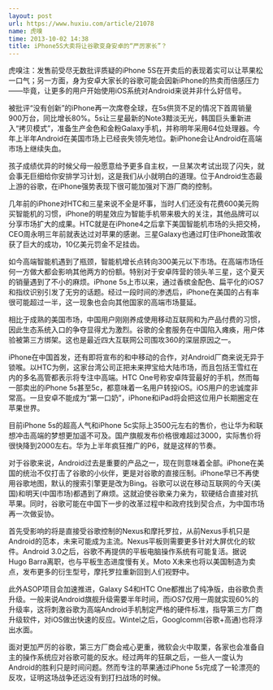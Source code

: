 ```yaml
---
layout: post
url: https://www.huxiu.com/article/21078
name: 虎嗅
time: 2013-10-02 14:38
title: iPhone5S大卖将让谷歌变身安卓的“严厉家长”？
---
```

虎嗅注：发售前受尽无数批评质疑的iPhone 5S在开卖后的表现着实可以让苹果松一口气；另一方面，身为安卓大家长的谷歌可能会因新iPhone的热卖而倍感压力——毕竟，让更多的用户开始使用iOS系统对Android来说并非什么好信号。

被批评“没有创新”的iPhone再一次席卷全球，在5s供货不足的情况下首周销量900万台，同比增长80%。5s让三星最新的Note3黯淡无光，韩国巨头重新进入“拷贝模式”，准备生产金色和金粉Galaxy手机，并称明年采用64位处理器。今年上半年Android在美国市场上已经丧失领先地位。新iPhone会让Android在高端市场上继续失血。

孩子成绩优异的时候父母一般愿意给予更多自主权，一旦某次考试出现了闪失，就会事无巨细给你安排学习计划，这是我们从小就明白的道理。位于Android生态最上游的谷歌，在iPhone强势表现下很可能加强对下游厂商的控制。

几年前的iPhone对HTC和三星来说不全是坏事，当时人们还没有花费600美元购买智能机的习惯，iPhone的明星效应为智能手机带来极大的关注，其他品牌可以分享市场扩大的成果。HTC就是在iPhone4之后拿下美国智能机市场的头把交椅，CEO周永明三年前就表达过对苹果的感谢。三星Galaxy也通过盯住iPhone政策收获了巨大的成功，10亿美元罚金不足挂齿。

如今高端智能机遇到了瓶颈，智能机增长点转向300美元以下市场。在高端市场任何一方做大都会影响其他两方的份额。特别对于安卓阵营的领头羊三星，这个夏天的销量遇到了不小的麻烦。iPhone 5s上市以来，通过香槟金配色、扁平化的iOS7和指纹识别引发了无穷的话题。经过一段时间的渗透后，iPhone在美国的占有率很可能超过一半，这一现象也会向其他国家的高端市场蔓延。

相比于成熟的美国市场，中国用户刚刚养成使用移动互联网和为产品付费的习惯，因此生态系统入口的争夺显得尤为激烈。谷歌的全套服务在中国陷入瘫痪，用户体验被第三方绑架。这也是最近四大互联网公司围攻360的深层原因之一。

iPhone在中国首发，还有即将宣布的和中移动的合作，对Android厂商来说无异于锁喉。以HTC为例，这家台湾公司正把未来押宝给大陆市场，而且包括王雪红在内的多名高管都表示将专注中高端。HTC One号称安卓阵营最好的手机，然而每一部卖出的iPhone 5s甚至5c，都意味着一名用户转投iOS。iOS用户的忠诚度非常高。一旦安卓不能成为“第一口奶”，iPhone和iPad将会把这位用户长期圈定在苹果世界。

目前iPhone 5s的超高人气和iPhone 5c实际上3500元左右的售价，也让华为和联想冲击高端的梦想更加遥不可及。国产旗舰发布价格很难超过3000，实际售价将很快降到2000左右。华为上半年疯狂推广的P6，就是这样的节奏。

对于谷歌来说，Android过去是重要的产品之一，现在则意味着全部。iPhone在美国的统治不仅打击了谷歌的小伙伴，更是对谷歌的直接压制。iPhone早已不再使用谷歌地图，默认的搜索引擎更是改为Bing。谷歌可以说在移动互联网的今天(美国)和明天(中国市场)都遇到了麻烦。这就迫使谷歌亲力亲为，软硬结合直接对抗苹果。同时，谷歌可能在中国下一步的改革过程中和政府找到契合点，为中国市场再一次做妥协。

首先受影响的将是直接受谷歌控制的Nexus和摩托罗拉，从前Nexus手机只是Android的范本，未来可能成为主流。Nexus平板则需要更多针对大屏优化的软件。Android 3.0之后，谷歌不再提供的平板电脑操作系统有可能复活。据说Hugo Barra离职，也与平板生态进度慢有关。Moto X未来也将以美国制造为卖点，发布更多的衍生型号，摩托罗拉重新回到人们视野中。

此外ASOP项目会加速推进，Galaxy S4和HTC One都推出了纯净版，由谷歌负责升级。一般来说Android旗舰升级需要半年时间，而iOS7仅用一周就实现60%的升级率，这将刺激谷歌为高端Android手机制定严格的硬件标准，指导第三方厂商升级软件，对iOS做出快速的反应。Wintel之后，Googlcomm(谷歌+高通)也将浮出水面。

面对更加严厉的谷歌，第三方厂商会戒心更重，微软会火中取栗，各家也会准备自主的操作系统应对谷歌可能的反水。经过两年的狂飙之后，一些人一度认为Android的胜利只是时间问题。然而专注的苹果通过iPhone 5s完成了一轮漂亮的反攻，证明这场战争还远没有到打扫战场的时候。

